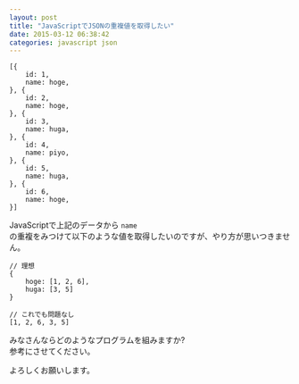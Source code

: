 ```yaml
---
layout: post
title: "JavaScriptでJSONの重複値を取得したい"
date: 2015-03-12 06:38:42
categories: javascript json
---
```

<pre><code>[{
    id: 1,
    name: hoge,
}, {
    id: 2,
    name: hoge,
}, {
    id: 3,
    name: huga,
}, {
    id: 4,
    name: piyo,
}, {
    id: 5,
    name: huga,
}, {
    id: 6,
    name: hoge,
}]
</code></pre>

<p>JavaScriptで上記のデータから <code>name</code><br>
の重複をみつけて以下のような値を取得したいのですが、やり方が思いつきません。</p>

<pre><code>// 理想
{
    hoge: [1, 2, 6],
    huga: [3, 5]
}

// これでも問題なし
[1, 2, 6, 3, 5]
</code></pre>

<p>みなさんならどのようなプログラムを組みますか?<br>
参考にさせてください。</p>

<p>よろしくお願いします。</p>
